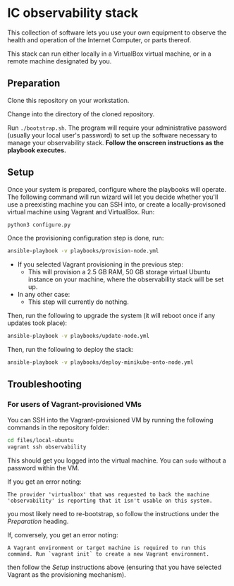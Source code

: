 # IC observability stack

This collection of software lets you use your own equipment to observe the
health and operation of the Internet Computer, or parts thereof.

This stack can run either locally in a VirtualBox virtual machine, or in
a remote machine designated by you.

## Preparation

Clone this repository on your workstation.

Change into the directory of the cloned repository.

Run `./bootstrap.sh`.  The program will require your administrative password
(usually your local user's password) to set up the software necessary to
manage your observability stack.  **Follow the onscreen instructions as
the playbook executes.**

## Setup

Once your system is prepared, configure where the playbooks will operate.
The following command will run wizard will let you decide whether you'll
use a preexisting machine you can SSH into, or create a locally-provisoned
virtual machine using Vagrant and VirtualBox.  Run:

```sh
python3 configure.py
```

Once the provisioning configuration step is done, run:

```sh
ansible-playbook -v playbooks/provision-node.yml
```

* If you selected Vagrant provisioning in the previous step:
  * This will provision a 2.5 GB RAM, 50 GB storage virtual Ubuntu instance on
    your machine, where the observability stack will be set up.
* In any other case:
  * This step will currently do nothing.

Then, run the following to upgrade the system (it will reboot once if any
updates took place):

```sh
ansible-playbook -v playbooks/update-node.yml
```

Then, run the following to deploy the stack:

```sh
ansible-playbook -v playbooks/deploy-minikube-onto-node.yml
```

## Troubleshooting

### For users of Vagrant-provisioned VMs

You can SSH into the Vagrant-provisioned VM by running the following
commands in the repository folder:

```sh
cd files/local-ubuntu
vagrant ssh observability
```

This should get you logged into the virtual machine.  You can `sudo`
without a password within the VM.

If you get an error noting:

```
The provider 'virtualbox' that was requested to back the machine
'observability' is reporting that it isn't usable on this system.
```

you most likely need to re-bootstrap, so follow the instructions
under the *Preparation* heading.

If, conversely, you get an error noting:

```
A Vagrant environment or target machine is required to run this
command. Run `vagrant init` to create a new Vagrant environment.
```

then follow the *Setup* instructions above (ensuring that you
have selected Vagrant as the provisioning mechanism).
